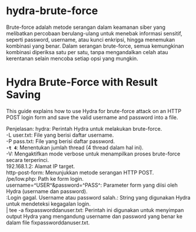 # hydra-brute-force
Brute-force adalah metode serangan dalam keamanan siber yang melibatkan percobaan berulang-ulang untuk menebak informasi sensitif, seperti password, username, atau kunci enkripsi, hingga menemukan kombinasi yang benar. Dalam serangan brute-force, semua kemungkinan kombinasi diperiksa satu per satu, tanpa mengandalkan celah atau kerentanan selain mencoba setiap opsi yang mungkin.

# Hydra Brute-Force with Result Saving

This guide explains how to use Hydra for brute-force attack on an HTTP POST login form and save the valid username and password into a file.

Penjelasan:
hydra: Perintah Hydra untuk melakukan brute-force.<br>
-L user.txt: File yang berisi daftar username.<br>
-P pass.txt: File yang berisi daftar password.<br>
**`-t 4`**: Menentukan jumlah thread (4 thread dalam hal ini).<br>
-V: Mengaktifkan mode verbose untuk menampilkan proses brute-force secara terperinci.<br>
192.168.1.2: Alamat IP target.<br>
http-post-form: Menunjukkan metode serangan HTTP POST.<br>
/pe/low.php: Path ke form login.<br>
username=^USER^&password=^PASS^: Parameter form yang diisi oleh Hydra 
(username dan password). <br>:Login gagal. Username atau password salah.: String yang digunakan Hydra untuk mendeteksi kegagalan login.<br>
| tee -a fixpassworddanuser.txt: Perintah ini digunakan untuk menyimpan output Hydra yang mengandung username dan password yang benar ke dalam file fixpassworddanuser.txt.
